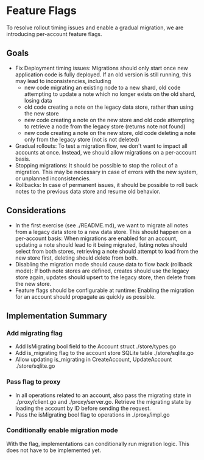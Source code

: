 # Feature Flags

To resolve rollout timing issues and enable a gradual migration, we are introducing per-account feature flags.

## Goals

- Fix Deployment timing issues: Migrations should only start once new application code is fully deployed. If an old version is still running, this may lead to inconsistencies, including
  - new code migrating an existing node to a new shard, old code attempting to update a note which no longer exists on the old shard, losing data
  - old code creating a note on the legacy data store, rather than using the new store
  - new code creating a note on the new store and old code attempting to retrieve a node from the legacy store (returns note not found)
  - new code creating a note on the new store, old code deleting a note only from the legacy store (not is not deleted)
- Gradual rollouts: To test a migration flow, we don't want to impact all accounts at once. Instead, we should allow migrations on a per-account basis.
- Stopping migrations: It should be possible to stop the rollout of a migration. This may be necessary in case of errors with the new system, or unplanned inconsistencies.
- Rollbacks: In case of permanent issues, it should be possible to roll back notes to the previous data store and resume old behavior.

## Considerations

- In the first exercise (see ./README.md), we want to migrate all notes from a legacy data store to a new data store. This should happen on a per-account basis: When migrations are enabled for an account, updating a note should lead to it being migrated, listing notes should select from both stores, retrieving a note should attempt to load from the new store first, deleting should delete from both.
- Disabling the migration mode should cause data to flow back (rollback mode): If both note stores are defined, creates should use the legacy store again, updates should upsert to the legacy store, then delete from the new store.
- Feature flags should be configurable at runtime: Enabling the migration for an account should propagate as quickly as possible.

## Implementation Summary

### Add migrating flag

- Add IsMigrating bool field to the Account struct ./store/types.go
- Add is_migrating flag to the account store SQLite table ./store/sqlite.go
- Allow updating is_migrating in CreateAccount, UpdateAccount ./store/sqlite.go

### Pass flag to proxy

- In all operations related to an account, also pass the migrating state in ./proxy/client.go and ./proxy/server.go. Retrieve the migrating state by loading the account by ID before sending the request.
- Pass the isMigrating bool flag to operations in ./proxy/impl.go

### Conditionally enable migration mode

With the flag, implementations can conditionally run migration logic. This does not have to be implemented yet.
